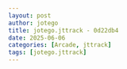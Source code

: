 ```yaml
---
layout: post
author: jotego
title: jotego.jttrack - 0d22db4
date: 2025-06-06
categories: [Arcade, jttrack]
tags: [jotego.jttrack]
---
```


